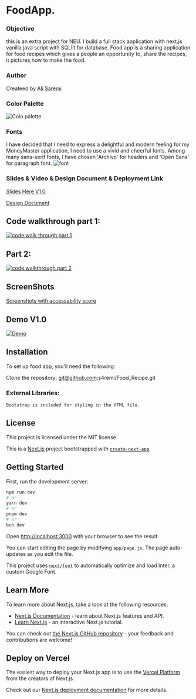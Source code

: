 # FoodApp.

### Objective

this is an extra project for NEU. I build a full stack application with next.js vanilla java script with SQLlit for database. Food app is a sharing application for food recipes which gives a people an opportunity to, share the recipes, it pictures,how to make the food.

### Author

Createed by [Ali Saremi](https://github.com/s4remi)

### Color Palette

![Colo palette]()

### Fonts

I have decided that I need to express a delightful and modern feeling for my MoneyMaster application, I need to use a vivid and cheerful fonts. Among many sans-serif fonts, I have chosen 'Archivo' for headers and 'Open Sans' for paragraph font.
![font](./data/font.png)

### Slides & Video & Design Document & Deployment Link

[Slides Here V1.0](https://docs.google.com/presentation/d/1I4QXTGN8Cr7uGZmi4jpsKrviu5BcBpyd8YvkVkVrOUI/edit?usp=sharing)

[Design Document]()

## Code walkthrough part 1:

[![code walk through part 1](https://img.youtube.com/vi/v=4Qp9swMuFdc.jpg)](https://www.youtube.com/watch?v=4Qp9swMuFdc)

## Part 2:

[![code walkthrough part 2](https://img.youtube.com/vi/v=yY5mgzHjW7M.jpg)](https://www.youtube.com/watch?v=yY5mgzHjW7M)

## ScreenShots

[Screenshots with accessability score]()

## Demo V1.0

[![Demo](https://img.youtube.com/vi/5HiuIU3SyY.jpg)](https://www.youtube.com/watch?v=_5HiuIU3SyY)

## Installation

To set up food app, you'll need the following:

Clone the repository: git@github.com:s4remi/Food_Recipe.git

### External Libraries:

    Bootstrap is included for styling in the HTML file.

## License

This project is licensed under the MIT license.

This is a [Next.js](https://nextjs.org/) project bootstrapped with [`create-next-app`](https://github.com/vercel/next.js/tree/canary/packages/create-next-app).

## Getting Started

First, run the development server:

```bash
npm run dev
# or
yarn dev
# or
pnpm dev
# or
bun dev
```

Open [http://localhost:3000](http://localhost:3000) with your browser to see the result.

You can start editing the page by modifying `app/page.js`. The page auto-updates as you edit the file.

This project uses [`next/font`](https://nextjs.org/docs/basic-features/font-optimization) to automatically optimize and load Inter, a custom Google Font.

## Learn More

To learn more about Next.js, take a look at the following resources:

- [Next.js Documentation](https://nextjs.org/docs) - learn about Next.js features and API.
- [Learn Next.js](https://nextjs.org/learn) - an interactive Next.js tutorial.

You can check out [the Next.js GitHub repository](https://github.com/vercel/next.js/) - your feedback and contributions are welcome!

## Deploy on Vercel

The easiest way to deploy your Next.js app is to use the [Vercel Platform](https://vercel.com/new?utm_medium=default-template&filter=next.js&utm_source=create-next-app&utm_campaign=create-next-app-readme) from the creators of Next.js.

Check out our [Next.js deployment documentation](https://nextjs.org/docs/deployment) for more details.

